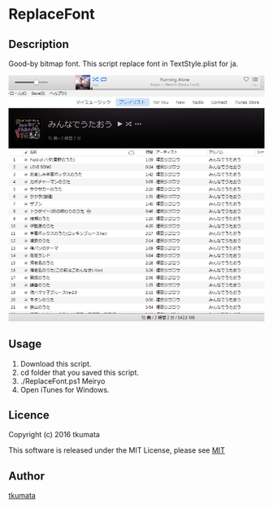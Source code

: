 # ReplaceFont
## Description
Good-by bitmap font. This script replace font in TextStyle.plist for ja.

!["sample"](./itunesfont.png)

## Usage
   1. Download this script.
   2. cd folder that you saved this script.
   3. ./ReplaceFont.ps1 Meiryo
   4. Open iTunes for Windows.

## Licence
Copyright (c) 2016 tkumata

This software is released under the MIT License, please see [MIT](http://opensource.org/licenses/mit-license.php)

## Author
[tkumata](https://github.com/tkumata/)
